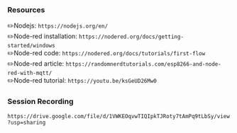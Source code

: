 ### Resources
✏️Nodejs: `https://nodejs.org/en/ ` <br/>
✏️Node-red installation: `https://nodered.org/docs/getting-started/windows` <br/>
✏️Node-red code: `https://nodered.org/docs/tutorials/first-flow`<br/>
✏️Node-red article: `https://randomnerdtutorials.com/esp8266-and-node-red-with-mqtt/` <br/>
✏️Node-red tutorial: `https://youtu.be/ksGeUD26Mw0` <br/>

### Session Recording 
`https://drive.google.com/file/d/1VWKEOqvwTIQIpkTJRoty7tAmPq9tLbSy/view?usp=sharing` <br/>
